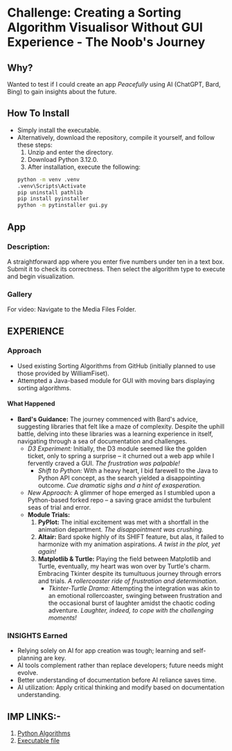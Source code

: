 # Challenge: Creating a Sorting Algorithm Visualisor Without GUI Experience - The Noob's Journey

## Why?
Wanted to test if I could create an app *Peacefully* using AI (ChatGPT, Bard, Bing) to gain insights about the future.

## How To Install
- Simply install the executable.
- Alternatively, download the repository, compile it yourself, and follow these steps:
    1. Unzip and enter the directory.
    2. Download Python 3.12.0.
    3. After installation, execute the following:
    ```bash
    python -m venv .venv
    .venv\Scripts\Activate
    pip uninstall pathlib
    pip install pyinstaller
    python -m pytinstaller gui.py
    ```

## App
### Description:
A straightforward app where you enter five numbers under ten in a text box. Submit it to check its correctness. Then select the algorithm type to execute and begin visualization.

### Gallery
For video: Navigate to the Media Files Folder.

## EXPERIENCE
### Approach
- Used existing Sorting Algorithms from GitHub (initially planned to use those provided by WilliamFiset).
- Attempted a Java-based module for GUI with moving bars displaying sorting algorithms.

#### What Happened
- **Bard's Guidance:** The journey commenced with Bard's advice, suggesting libraries that felt like a maze of complexity. Despite the uphill battle, delving into these libraries was a learning experience in itself, navigating through a sea of documentation and challenges.
    - _D3 Experiment:_ Initially, the D3 module seemed like the golden ticket, only to spring a surprise – it churned out a web app while I fervently craved a GUI. *The frustration was palpable!*
        - *Shift to Python:* With a heavy heart, I bid farewell to the Java to Python API concept, as the search yielded a disappointing outcome. *Cue dramatic sighs and a hint of exasperation.*
    - _New Approach:_ A glimmer of hope emerged as I stumbled upon a Python-based forked repo – a saving grace amidst the turbulent seas of trial and error.
    - **Module Trials:**
        1. **PyPlot:** The initial excitement was met with a shortfall in the animation department. *The disappointment was crushing.*
        2. **Altair:** Bard spoke highly of its SHIFT feature, but alas, it failed to harmonize with my animation aspirations. *A twist in the plot, yet again!*
        3. **Matplotlib & Turtle:** Playing the field between Matplotlib and Turtle, eventually, my heart was won over by Turtle's charm. Embracing Tkinter despite its tumultuous journey through errors and trials. *A rollercoaster ride of frustration and determination.*
            - _Tkinter-Turtle Drama:_ Attempting the integration was akin to an emotional rollercoaster, swinging between frustration and the occasional burst of laughter amidst the chaotic coding adventure. *Laughter, indeed, to cope with the challenging moments!*


### INSIGHTS Earned
- Relying solely on AI for app creation was tough; learning and self-planning are key.
- AI tools complement rather than replace developers; future needs might evolve.
- Better understanding of documentation before AI reliance saves time.
- AI utilization: Apply critical thinking and modify based on documentation understanding.

## IMP LINKS:-
1. [Python Algorithms](https://github.com/akzare/Algorithms)
2. [Executable file](https://github.com/SparshKhanna0001/Sorting-Data-Visualisor/blob/master/dist/gui/gui.exe)
